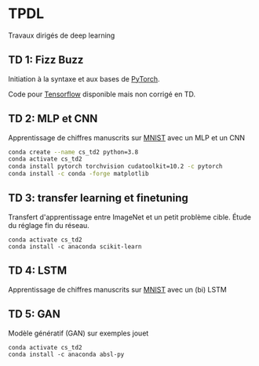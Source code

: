 # TPDL
Travaux dirigés de deep learning

## TD 1: Fizz Buzz
Initiation à la syntaxe et aux bases de [PyTorch](https://pytorch.org/).

Code pour [Tensorflow](https://www.tensorflow.org/) disponible mais non corrigé en TD.

## TD 2: MLP et CNN
Apprentissage de chiffres manuscrits sur [MNIST](http://yann.lecun.com/exdb/mnist/) avec un MLP et un CNN

```bash
conda create --name cs_td2 python=3.8
conda activate cs_td2
conda install pytorch torchvision cudatoolkit=10.2 -c pytorch
conda install -c conda -forge matplotlib
```
## TD 3: transfer learning et finetuning
Transfert d'apprentissage entre ImageNet et un petit problème cible. Étude du réglage fin du réseau.
```
conda activate cs_td2
conda install -c anaconda scikit-learn
```

## TD 4: LSTM
Apprentissage de chiffres manuscrits sur [MNIST](http://yann.lecun.com/exdb/mnist/) avec un (bi) LSTM

## TD 5: GAN
Modèle génératif (GAN) sur exemples jouet
```
conda activate cs_td2
conda install -c anaconda absl-py 
```
